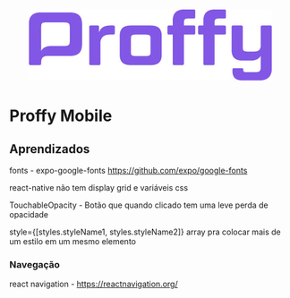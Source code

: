 <h1 align="center">
  <img alt="NextLevelWeek2" title="#NextLevelWeek2" src="https://github.com/oricardos/Proffy/blob/master/logo.jpg" />
</h1>

# Proffy Mobile

## Aprendizados

fonts - expo-google-fonts https://github.com/expo/google-fonts

react-native não tem display grid e variáveis css

TouchableOpacity - Botão que quando clicado tem uma leve perda de opacidade 

style={[styles.styleName1, styles.styleName2]} array pra colocar mais de um estilo em um mesmo elemento 

### Navegação
react navigation - https://reactnavigation.org/
